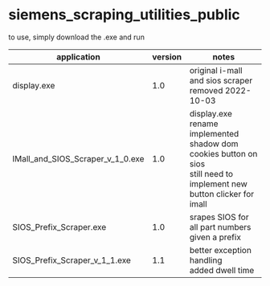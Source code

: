 # siemens_scraping_utilities_public
to use, simply download the .exe and run

application|version|notes
-----------|-------|-----
display.exe|1.0|original i-mall and sios scraper <br> removed 2022-10-03
IMall_and_SIOS_Scraper_v_1_0.exe|1.0|display.exe rename <br> implemented shadow dom cookies button on sios <br> still need to implement new button clicker for imall
SIOS_Prefix_Scraper.exe|1.0|srapes SIOS for all part numbers given a prefix
SIOS_Prefix_Scraper_v_1_1.exe|1.1|better exception handling <br> added dwell time
